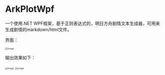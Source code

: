 # ArkPlotWpf
一个使用.NET WPF框架，基于正则表达式的，明日方舟剧情文本生成器，可用来生成剧情的markdown/html文件。

界面：

<img src="https://github.com/drunkenQCat/ArkPlotWpf/assets/39608175/0cd2bbfa-de4a-42a0-aa30-cb9d3cd2407a" alt="image" style="zoom: 50%;" />

输出效果如下：

<img src="https://github.com/drunkenQCat/ArkPlotWpf/assets/39608175/0fb983c8-1503-4067-a85e-c2a4fbe72480" alt="image" style="zoom: 50%;" />

<img src="https://github.com/drunkenQCat/ArkPlotWpf/assets/39608175/67823cf5-5e11-4e0e-8dba-53035f881615" alt="image" style="zoom:50%;" />

